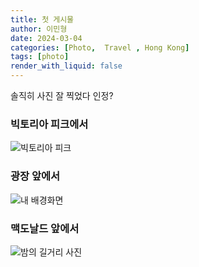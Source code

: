 ```yaml
---
title: 첫 게시물 
author: 이민형
date: 2024-03-04
categories: [Photo,  Travel , Hong Kong]
tags: [photo]
render_with_liquid: false
---
```

솔직히 사진 잘 찍었다 인정?

### 빅토리아 피크에서 
![빅토리아 피크](/img/hongkong/photo1.jpg)
### 광장 앞에서
![내 배경화면](/img/hongkong/background_img.jpg)
### 맥도날드 앞에서 
![밤의 길거리 사진](/img/hongkong/photo2.jpg) 

